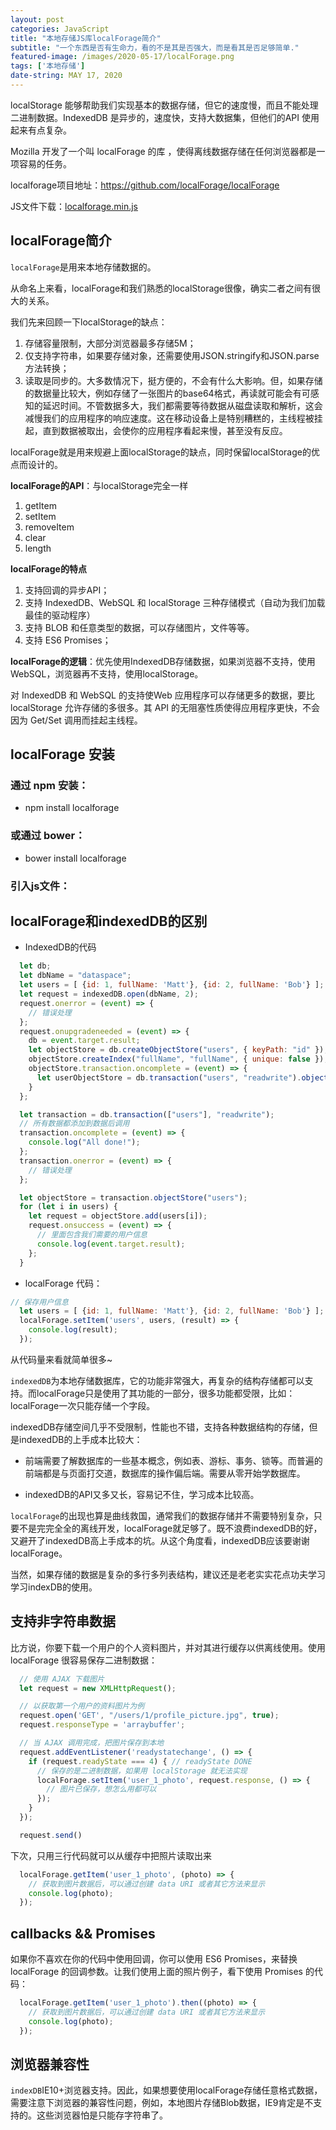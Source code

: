 ```yaml
---
layout: post
categories: JavaScript
title: "本地存储JS库localForage简介"
subtitle: "一个东西是否有生命力，看的不是其是否强大，而是看其是否足够简单."
featured-image: /images/2020-05-17/localForage.png
tags: ['本地存储']
date-string: MAY 17, 2020
---
```


localStorage 能够帮助我们实现基本的数据存储，但它的速度慢，而且不能处理二进制数据。IndexedDB 是异步的，速度快，支持大数据集，但他们的API 使用起来有点复杂。

Mozilla 开发了一个叫 localForage 的库 ，使得离线数据存储在任何浏览器都是一项容易的任务。

localforage项目地址：https://github.com/localForage/localForage

JS文件下载：<a href="/js/localforage.min.js" class="btn btn-success">localforage.min.js</a>

## localForage简介

`localForage`是用来本地存储数据的。

从命名上来看，localForage和我们熟悉的localStorage很像，确实二者之间有很大的关系。

我们先来回顾一下localStorage的缺点：
1. 存储容量限制，大部分浏览器最多存储5M；
2. 仅支持字符串，如果要存储对象，还需要使用JSON.stringify和JSON.parse方法转换；
3. 读取是同步的。大多数情况下，挺方便的，不会有什么大影响。但，如果存储的数据量比较大，例如存储了一张图片的base64格式，再读就可能会有可感知的延迟时间。不管数据多大，我们都需要等待数据从磁盘读取和解析，这会减慢我们的应用程序的响应速度。这在移动设备上是特别糟糕的，主线程被挂起，直到数据被取出，会使你的应用程序看起来慢，甚至没有反应。

localForage就是用来规避上面localStorage的缺点，同时保留localStorage的优点而设计的。

**localForage的API**：与localStorage完全一样
1. getItem
2. setItem
3. removeItem
4. clear
5. length

**localForage的特点**
1. 支持回调的异步API；
2. 支持 IndexedDB、WebSQL 和 localStorage 三种存储模式（自动为我们加载最佳的驱动程序）
3. 支持 BLOB 和任意类型的数据，可以存储图片，文件等等。
4. 支持 ES6 Promises；

**localForage的逻辑**：优先使用IndexedDB存储数据，如果浏览器不支持，使用WebSQL，浏览器再不支持，使用localStorage。

对 IndexedDB 和 WebSQL 的支持使Web 应用程序可以存储更多的数据，要比 localStorage 允许存储的多很多。其 API 的无阻塞性质使得应用程序更快，不会因为 Get/Set 调用而挂起主线程。

## localForage 安装

### 通过 npm 安装：
* npm install localforage

### 或通过 bower：
* bower install localforage

### 引入js文件：
<script src="localforage.js"></script>
<script>console.log('localforage is: ', localforage);</script>


## localForage和indexedDB的区别

* IndexedDB的代码

```js
  let db;
  let dbName = "dataspace";
  let users = [ {id: 1, fullName: 'Matt'}, {id: 2, fullName: 'Bob'} ];
  let request = indexedDB.open(dbName, 2);
  request.onerror = (event) => {
    // 错误处理
  };
  request.onupgradeneeded = (event) => {
    db = event.target.result;
    let objectStore = db.createObjectStore("users", { keyPath: "id" });
    objectStore.createIndex("fullName", "fullName", { unique: false });
    objectStore.transaction.oncomplete = (event) => {
      let userObjectStore = db.transaction("users", "readwrite").objectStore("users");
    }
  };

  let transaction = db.transaction(["users"], "readwrite");
  // 所有数据都添加到数据后调用
  transaction.oncomplete = (event) => {
    console.log("All done!");
  };
  transaction.onerror = (event) => {
    // 错误处理
  };

  let objectStore = transaction.objectStore("users");
  for (let i in users) {
    let request = objectStore.add(users[i]);
    request.onsuccess = (event) => {
      // 里面包含我们需要的用户信息
      console.log(event.target.result);
    };
  }
```

* localForage 代码：

```js
// 保存用户信息
  let users = [ {id: 1, fullName: 'Matt'}, {id: 2, fullName: 'Bob'} ];
  localForage.setItem('users', users, (result) => {
    console.log(result);
  });
```
从代码量来看就简单很多~

`indexedDB`为本地存储数据库，它的功能非常强大，再复杂的结构存储都可以支持。而localForage只是使用了其功能的一部分，很多功能都受限，比如：localForage一次只能存储一个字段。

indexedDB存储空间几乎不受限制，性能也不错，支持各种数据结构的存储，但是indexedDB的上手成本比较大：

* 前端需要了解数据库的一些基本概念，例如表、游标、事务、锁等。而普遍的前端都是与页面打交道，数据库的操作偏后端。需要从零开始学数据库。

* indexedDB的API又多又长，容易记不住，学习成本比较高。

`localForage`的出现也算是曲线救国，通常我们的数据存储并不需要特别复杂，只要不是完完全全的离线开发，localForage就足够了。既不浪费indexedDB的好，又避开了indexedDB高上手成本的坑。从这个角度看，indexedDB应该要谢谢localForage。

当然，如果存储的数据是复杂的多行多列表结构，建议还是老老实实花点功夫学习学习indexDB的使用。

## 支持非字符串数据

比方说，你要下载一个用户的个人资料图片，并对其进行缓存以供离线使用。使用 localForage 很容易保存二进制数据：

```js
  // 使用 AJAX 下载图片
  let request = new XMLHttpRequest();

  // 以获取第一个用户的资料图片为例
  request.open('GET', "/users/1/profile_picture.jpg", true);
  request.responseType = 'arraybuffer';

  // 当 AJAX 调用完成，把图片保存到本地
  request.addEventListener('readystatechange', () => {
    if (request.readyState === 4) { // readyState DONE
      // 保存的是二进制数据，如果用 localStorage 就无法实现
      localForage.setItem('user_1_photo', request.response, () => {
        // 图片已保存，想怎么用都可以
      });
    }
  });

  request.send()
```

下次，只用三行代码就可以从缓存中把照片读取出来

```js
  localForage.getItem('user_1_photo', (photo) => {
    // 获取到图片数据后，可以通过创建 data URI 或者其它方法来显示
    console.log(photo);
  });
```

## callbacks && Promises

如果你不喜欢在你的代码中使用回调，你可以使用 ES6 Promises，来替换 localForage 的回调参数。让我们使用上面的照片例子，看下使用 Promises 的代码：

```js
  localForage.getItem('user_1_photo').then((photo) => {
    // 获取到图片数据后，可以通过创建 data URI 或者其它方法来显示
    console.log(photo);
  });
```

## 浏览器兼容性

`indexDB`IE10+浏览器支持。因此，如果想要使用localForage存储任意格式数据，需要注意下浏览器的兼容性问题，例如，本地图片存储Blob数据，IE9肯定是不支持的。这些浏览器怕是只能存字符串了。
